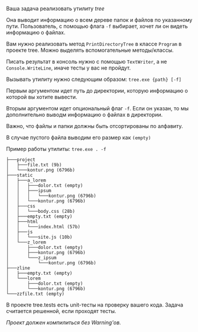 Ваша задача реализовать утилиту *tree* 

Она выводит информацию о всем дереве папок и файлов по указанному пути. Пользователь, с помощью флага `-f` выбирает, хочет ли он видеть информацию о файлах.

Вам нужно реализовать метод `PrintDirectoryTree` в классе `Program` в проекте tree. Можно выделять вспомогательные методы/классы.

Писать результат в консоль нужно с помощью `TextWriter`, а не `Console.WriteLine`, иначе тесты у вас не пройдут.


Вызывать утилиту нужно следующим образом: `tree.exe {path} [-f]`

Первым аргументом идет путь до директории, которую информацию о которой вы хотите вывести.

Вторым аргументом идет опциональный флаг `-f`. Если он указан, то мы дополнительно выводм информацию о файлах в директории. 


Важно, что файлы и папки должны быть отсортированы по алфавиту. 

В случае пустого файла выводим его размер как `(empty)`


Пример работы утилиты:
`tree.exe . -f`
```
├───project
│	├───file.txt (9b)
│	└───kontur.png (6796b)
├───static
│	├───a_lorem
│	│	├───dolor.txt (empty)
│	│	├───ipsum
│	│	│	└───kontur.png (6796b)
│   │   └───kontur.png (6796b)
│	├───css
│	│	└───body.css (28b)
│	├───empty.txt (empty)
│	├───html
│	│	└───index.html (57b)
│	├───js
│	│	└───site.js (10b)
│	└───z_lorem
│		├───dolor.txt (empty)
│		├───kontur.png (6796b)
│		└───z_ipsum
│			└───kontur.png (6796b)
├───zline
│	├───empty.txt (empty)
│	└───lorem
│		├───dolor.txt (empty)
│		└───kontur.png (6796b)
└───zzfile.txt (empty)
```

В проекте tree.tests есть unit-тесты на проверку вашего кода. Задача считается решенной, если проходят тесты.

*Проект должен компилиться без Warning'ов.*